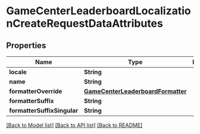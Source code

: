 # GameCenterLeaderboardLocalizationCreateRequestDataAttributes

## Properties
Name | Type | Description | Notes
------------ | ------------- | ------------- | -------------
**locale** | **String** |  | 
**name** | **String** |  | 
**formatterOverride** | [**GameCenterLeaderboardFormatter**](GameCenterLeaderboardFormatter.md) |  | [optional] 
**formatterSuffix** | **String** |  | [optional] 
**formatterSuffixSingular** | **String** |  | [optional] 

[[Back to Model list]](../README.md#documentation-for-models) [[Back to API list]](../README.md#documentation-for-api-endpoints) [[Back to README]](../README.md)


